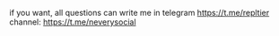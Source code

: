 if you want, all questions can write me in telegram
https://t.me/repltier
channel: https://t.me/neverysocial
